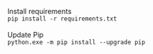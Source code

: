 Install requirements <br/>
`pip install -r requirements.txt`
<br/>
<br/>
Update Pip <br/>
`python.exe -m pip install --upgrade pip`